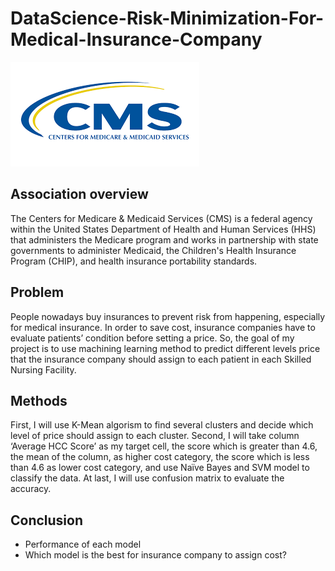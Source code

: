 # DataScience-Risk-Minimization-For-Medical-Insurance-Company
![image](cms.png)
## Association overview
The Centers for Medicare & Medicaid Services (CMS) is a federal agency within the United States Department of Health and Human Services (HHS) that administers the Medicare program and works in partnership with state governments to administer Medicaid, the Children's Health Insurance Program (CHIP), and health insurance portability standards.
## Problem
People nowadays buy insurances to prevent risk from happening, especially for medical insurance. In order to save cost, insurance companies have to evaluate patients’ condition before setting a price. So, the goal of my project is to use machining learning method to predict different levels price that the insurance company  should assign to each patient in each Skilled Nursing Facility.
## Methods
First, I will use K-Mean algorism to find several clusters and decide which level of price should assign to each cluster. Second, I will take column ‘Average HCC Score’  as my target cell, the score which is greater than 4.6, the mean of the column, as higher cost category, the score which is less than 4.6 as lower cost category, and use Naïve Bayes and SVM model to classify the data. At last, I will use confusion matrix to evaluate the accuracy.
## Conclusion
* Performance of each model
* Which model is the best for insurance company to assign cost?

